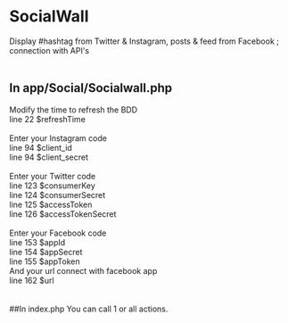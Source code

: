 # SocialWall
Display #hashtag from Twitter &amp; Instagram, posts &amp; feed from Facebook ; connection with API's
<br><br>
## In app/Social/Socialwall.php
Modify the time to refresh the BDD<br>
line 22   $refreshTime
<br><br>
Enter your Instagram code<br>
line 94   $client_id<br>
line 94   $client_secret
<br><br>
Enter your Twitter code<br>
line 123   $consumerKey<br>
line 124   $consumerSecret<br>
line 125   $accessToken<br>
line 126   $accessTokenSecret
<br><br>
Enter your Facebook code<br>
line 153   $appId<br>
line 154   $appSecret<br>
line 155   $appToken<br>
And your url connect with facebook app<br>
line 162   $url<br>
<br><br>
##In index.php
You can call 1 or all actions.
